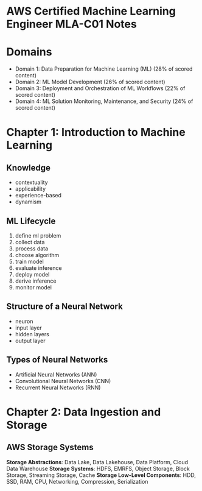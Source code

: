 # AWS Certified Machine Learning Engineer MLA-C01 Notes

# Domains
- Domain 1: Data Preparation for Machine Learning (ML) (28% of scored content)
- Domain 2: ML Model Development (26% of scored content) 
- Domain 3: Deployment and Orchestration of ML Workflows (22% of scored content) 
- Domain 4: ML Solution Monitoring, Maintenance, and Security (24% of scored content)

# Chapter 1: Introduction to Machine Learning

## Knowledge
- contextuality
- applicability
- experience-based
- dynamism

## ML Lifecycle
1. define ml problem
1. collect data
1. process data
1. choose algorithm
1. train model
1. evaluate inference
1. deploy model
1. derive inference
1. monitor model

## Structure of a Neural Network
- neuron
- input layer
- hidden layers
- output layer

## Types of Neural Networks
- Artificial Neural Networks (ANN)
- Convolutional Neural Networks (CNN)
- Recurrent Neural Networks (RNN)

# Chapter 2: Data Ingestion and Storage
## AWS Storage Systems
**Storage Abstractions**: Data Lake, Data Lakehouse, Data Platform, Cloud Data Warehouse
**Storage Systems**: HDFS, EMRFS, Object Storage, Block Storage, Streaming Storage, Cache
**Storage Low-Level Components**: HDD, SSD, RAM, CPU, Networking, Compression, Serialization